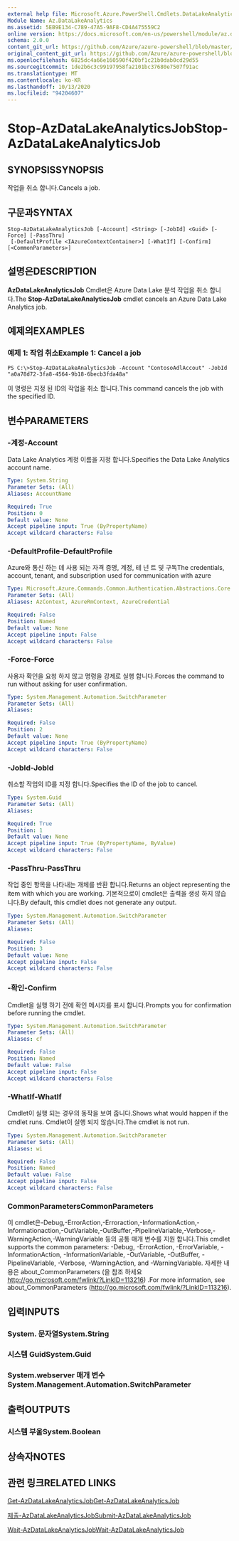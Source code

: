 ```yaml
---
external help file: Microsoft.Azure.PowerShell.Cmdlets.DataLakeAnalytics.dll-Help.xml
Module Name: Az.DataLakeAnalytics
ms.assetid: 5EB9E134-C789-47A5-9AF8-CD4A475559C2
online version: https://docs.microsoft.com/en-us/powershell/module/az.datalakeanalytics/stop-azdatalakeanalyticsjob
schema: 2.0.0
content_git_url: https://github.com/Azure/azure-powershell/blob/master/src/DataLakeAnalytics/DataLakeAnalytics/help/Stop-AzDataLakeAnalyticsJob.md
original_content_git_url: https://github.com/Azure/azure-powershell/blob/master/src/DataLakeAnalytics/DataLakeAnalytics/help/Stop-AzDataLakeAnalyticsJob.md
ms.openlocfilehash: 6825dc4a66e160590f420bf1c21b0dab0cd29d55
ms.sourcegitcommit: 1de2b6c3c99197958fa2101bc37680e7507f91ac
ms.translationtype: MT
ms.contentlocale: ko-KR
ms.lasthandoff: 10/13/2020
ms.locfileid: "94204607"
---
```

# <span data-ttu-id="bcefc-101">Stop-AzDataLakeAnalyticsJob</span><span class="sxs-lookup"><span data-stu-id="bcefc-101">Stop-AzDataLakeAnalyticsJob</span></span>

## <span data-ttu-id="bcefc-102">SYNOPSIS</span><span class="sxs-lookup"><span data-stu-id="bcefc-102">SYNOPSIS</span></span>
<span data-ttu-id="bcefc-103">작업을 취소 합니다.</span><span class="sxs-lookup"><span data-stu-id="bcefc-103">Cancels a job.</span></span>

## <span data-ttu-id="bcefc-104">구문과</span><span class="sxs-lookup"><span data-stu-id="bcefc-104">SYNTAX</span></span>

```
Stop-AzDataLakeAnalyticsJob [-Account] <String> [-JobId] <Guid> [-Force] [-PassThru]
 [-DefaultProfile <IAzureContextContainer>] [-WhatIf] [-Confirm] [<CommonParameters>]
```

## <span data-ttu-id="bcefc-105">설명은</span><span class="sxs-lookup"><span data-stu-id="bcefc-105">DESCRIPTION</span></span>
<span data-ttu-id="bcefc-106">**AzDataLakeAnalyticsJob** Cmdlet은 Azure Data Lake 분석 작업을 취소 합니다.</span><span class="sxs-lookup"><span data-stu-id="bcefc-106">The **Stop-AzDataLakeAnalyticsJob** cmdlet cancels an Azure Data Lake Analytics job.</span></span>

## <span data-ttu-id="bcefc-107">예제의</span><span class="sxs-lookup"><span data-stu-id="bcefc-107">EXAMPLES</span></span>

### <span data-ttu-id="bcefc-108">예제 1: 작업 취소</span><span class="sxs-lookup"><span data-stu-id="bcefc-108">Example 1: Cancel a job</span></span>
```
PS C:\>Stop-AzDataLakeAnalyticsJob -Account "ContosoAdlAccout" -JobId "a0a78d72-3fa8-4564-9b18-6becb3fda48a"
```

<span data-ttu-id="bcefc-109">이 명령은 지정 된 ID의 작업을 취소 합니다.</span><span class="sxs-lookup"><span data-stu-id="bcefc-109">This command cancels the job with the specified ID.</span></span>

## <span data-ttu-id="bcefc-110">변수</span><span class="sxs-lookup"><span data-stu-id="bcefc-110">PARAMETERS</span></span>

### <span data-ttu-id="bcefc-111">-계정</span><span class="sxs-lookup"><span data-stu-id="bcefc-111">-Account</span></span>
<span data-ttu-id="bcefc-112">Data Lake Analytics 계정 이름을 지정 합니다.</span><span class="sxs-lookup"><span data-stu-id="bcefc-112">Specifies the Data Lake Analytics account name.</span></span>

```yaml
Type: System.String
Parameter Sets: (All)
Aliases: AccountName

Required: True
Position: 0
Default value: None
Accept pipeline input: True (ByPropertyName)
Accept wildcard characters: False
```

### <span data-ttu-id="bcefc-113">-DefaultProfile</span><span class="sxs-lookup"><span data-stu-id="bcefc-113">-DefaultProfile</span></span>
<span data-ttu-id="bcefc-114">Azure와 통신 하는 데 사용 되는 자격 증명, 계정, 테 넌 트 및 구독</span><span class="sxs-lookup"><span data-stu-id="bcefc-114">The credentials, account, tenant, and subscription used for communication with azure</span></span>

```yaml
Type: Microsoft.Azure.Commands.Common.Authentication.Abstractions.Core.IAzureContextContainer
Parameter Sets: (All)
Aliases: AzContext, AzureRmContext, AzureCredential

Required: False
Position: Named
Default value: None
Accept pipeline input: False
Accept wildcard characters: False
```

### <span data-ttu-id="bcefc-115">-Force</span><span class="sxs-lookup"><span data-stu-id="bcefc-115">-Force</span></span>
<span data-ttu-id="bcefc-116">사용자 확인을 요청 하지 않고 명령을 강제로 실행 합니다.</span><span class="sxs-lookup"><span data-stu-id="bcefc-116">Forces the command to run without asking for user confirmation.</span></span>

```yaml
Type: System.Management.Automation.SwitchParameter
Parameter Sets: (All)
Aliases:

Required: False
Position: 2
Default value: None
Accept pipeline input: True (ByPropertyName)
Accept wildcard characters: False
```

### <span data-ttu-id="bcefc-117">-JobId</span><span class="sxs-lookup"><span data-stu-id="bcefc-117">-JobId</span></span>
<span data-ttu-id="bcefc-118">취소할 작업의 ID를 지정 합니다.</span><span class="sxs-lookup"><span data-stu-id="bcefc-118">Specifies the ID of the job to cancel.</span></span>

```yaml
Type: System.Guid
Parameter Sets: (All)
Aliases:

Required: True
Position: 1
Default value: None
Accept pipeline input: True (ByPropertyName, ByValue)
Accept wildcard characters: False
```

### <span data-ttu-id="bcefc-119">-PassThru</span><span class="sxs-lookup"><span data-stu-id="bcefc-119">-PassThru</span></span>
<span data-ttu-id="bcefc-120">작업 중인 항목을 나타내는 개체를 반환 합니다.</span><span class="sxs-lookup"><span data-stu-id="bcefc-120">Returns an object representing the item with which you are working.</span></span>
<span data-ttu-id="bcefc-121">기본적으로이 cmdlet은 출력을 생성 하지 않습니다.</span><span class="sxs-lookup"><span data-stu-id="bcefc-121">By default, this cmdlet does not generate any output.</span></span>

```yaml
Type: System.Management.Automation.SwitchParameter
Parameter Sets: (All)
Aliases:

Required: False
Position: 3
Default value: None
Accept pipeline input: False
Accept wildcard characters: False
```

### <span data-ttu-id="bcefc-122">-확인</span><span class="sxs-lookup"><span data-stu-id="bcefc-122">-Confirm</span></span>
<span data-ttu-id="bcefc-123">Cmdlet을 실행 하기 전에 확인 메시지를 표시 합니다.</span><span class="sxs-lookup"><span data-stu-id="bcefc-123">Prompts you for confirmation before running the cmdlet.</span></span>

```yaml
Type: System.Management.Automation.SwitchParameter
Parameter Sets: (All)
Aliases: cf

Required: False
Position: Named
Default value: False
Accept pipeline input: False
Accept wildcard characters: False
```

### <span data-ttu-id="bcefc-124">-WhatIf</span><span class="sxs-lookup"><span data-stu-id="bcefc-124">-WhatIf</span></span>
<span data-ttu-id="bcefc-125">Cmdlet이 실행 되는 경우의 동작을 보여 줍니다.</span><span class="sxs-lookup"><span data-stu-id="bcefc-125">Shows what would happen if the cmdlet runs.</span></span>
<span data-ttu-id="bcefc-126">Cmdlet이 실행 되지 않습니다.</span><span class="sxs-lookup"><span data-stu-id="bcefc-126">The cmdlet is not run.</span></span>

```yaml
Type: System.Management.Automation.SwitchParameter
Parameter Sets: (All)
Aliases: wi

Required: False
Position: Named
Default value: False
Accept pipeline input: False
Accept wildcard characters: False
```

### <span data-ttu-id="bcefc-127">CommonParameters</span><span class="sxs-lookup"><span data-stu-id="bcefc-127">CommonParameters</span></span>
<span data-ttu-id="bcefc-128">이 cmdlet은-Debug,-ErrorAction,-Erroraction,-InformationAction,-Informationaction,-OutVariable,-OutBuffer,-PipelineVariable,-Verbose,-WarningAction,-WarningVariable 등의 공통 매개 변수를 지원 합니다.</span><span class="sxs-lookup"><span data-stu-id="bcefc-128">This cmdlet supports the common parameters: -Debug, -ErrorAction, -ErrorVariable, -InformationAction, -InformationVariable, -OutVariable, -OutBuffer, -PipelineVariable, -Verbose, -WarningAction, and -WarningVariable.</span></span> <span data-ttu-id="bcefc-129">자세한 내용은 about_CommonParameters (을 참조 하세요 http://go.microsoft.com/fwlink/?LinkID=113216) .</span><span class="sxs-lookup"><span data-stu-id="bcefc-129">For more information, see about_CommonParameters (http://go.microsoft.com/fwlink/?LinkID=113216).</span></span>

## <span data-ttu-id="bcefc-130">입력</span><span class="sxs-lookup"><span data-stu-id="bcefc-130">INPUTS</span></span>

### <span data-ttu-id="bcefc-131">System. 문자열</span><span class="sxs-lookup"><span data-stu-id="bcefc-131">System.String</span></span>

### <span data-ttu-id="bcefc-132">시스템 Guid</span><span class="sxs-lookup"><span data-stu-id="bcefc-132">System.Guid</span></span>

### <span data-ttu-id="bcefc-133">System.webserver 매개 변수</span><span class="sxs-lookup"><span data-stu-id="bcefc-133">System.Management.Automation.SwitchParameter</span></span>

## <span data-ttu-id="bcefc-134">출력</span><span class="sxs-lookup"><span data-stu-id="bcefc-134">OUTPUTS</span></span>

### <span data-ttu-id="bcefc-135">시스템 부울</span><span class="sxs-lookup"><span data-stu-id="bcefc-135">System.Boolean</span></span>

## <span data-ttu-id="bcefc-136">상속자</span><span class="sxs-lookup"><span data-stu-id="bcefc-136">NOTES</span></span>

## <span data-ttu-id="bcefc-137">관련 링크</span><span class="sxs-lookup"><span data-stu-id="bcefc-137">RELATED LINKS</span></span>

[<span data-ttu-id="bcefc-138">Get-AzDataLakeAnalyticsJob</span><span class="sxs-lookup"><span data-stu-id="bcefc-138">Get-AzDataLakeAnalyticsJob</span></span>](./Get-AzDataLakeAnalyticsJob.md)

[<span data-ttu-id="bcefc-139">제출-AzDataLakeAnalyticsJob</span><span class="sxs-lookup"><span data-stu-id="bcefc-139">Submit-AzDataLakeAnalyticsJob</span></span>](./Submit-AzDataLakeAnalyticsJob.md)

[<span data-ttu-id="bcefc-140">Wait-AzDataLakeAnalyticsJob</span><span class="sxs-lookup"><span data-stu-id="bcefc-140">Wait-AzDataLakeAnalyticsJob</span></span>](./Wait-AzDataLakeAnalyticsJob.md)



